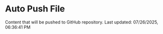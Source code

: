 # Auto Push File

Content that will be pushed to GitHub repository.
Last updated: 07/26/2025, 06:36:41 PM
